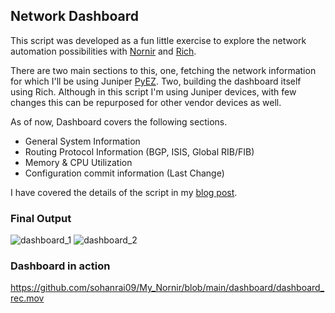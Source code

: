 ## Network Dashboard


This script was developed as a fun little exercise to explore the network automation possibilities with [Nornir](https://nornir.readthedocs.io/) and [Rich](https://rich.readthedocs.io/en/stable/index.html). 

There are two main sections to this, one, fetching the network information for which I'll be using Juniper [PyEZ](https://www.juniper.net/documentation/product/us/en/junos-pyez/). Two, building the dashboard itself using Rich. Although in this script I'm using Juniper devices, with few changes this can be repurposed for other vendor devices as well.

As of now, Dashboard covers the following sections.

- General System Information
- Routing Protocol Information (BGP, ISIS, Global RIB/FIB)
- Memory & CPU Utilization
- Configuration commit information (Last Change)

I have covered the details of the script in my [blog post](https://sohanrai09.github.io/new-blog/2023/04/network-dashboard/).

### Final Output

![dashboard_1](https://github.com/sohanrai09/My_Nornir/blob/main/dashboard/dashboard_1.png)
![dashboard_2](https://github.com/sohanrai09/My_Nornir/blob/main/dashboard/dashboard_2.png)

### Dashboard in action

https://github.com/sohanrai09/My_Nornir/blob/main/dashboard/dashboard_rec.mov

